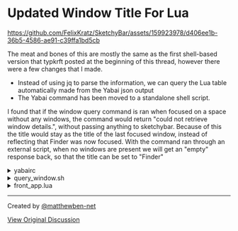 # Updated Window Title For Lua
 

https://github.com/FelixKratz/SketchyBar/assets/159923978/d406ee1b-36b5-4586-ae91-c39ffa1bd5cb


The meat and bones of this are mostly the same as the first shell-based version that typkrft posted at the beginning of this thread, however there were a few changes that I made.
* Instead of using jq to parse the information, we can query the Lua table automatically made from the Yabai json output
* The Yabai command has been moved to a standalone shell script.

I found that if the window query command is ran when focused on a space without any windows, the command would return "could not retrieve window details.", without passing anything to sketchybar. Because of this the title would stay as the title of the last focused window, instead of reflecting that Finder was now focused. With the command ran through an external script, when no windows are present we will get an "empty"  response back, so that the title can be set to "Finder" 

<details>
<summary>yabairc</summary>

``` sh
# S K E T C H Y B A R  E V E N T S
yabai -m signal --add event=window_focused action="sketchybar --trigger window_focus &> /dev/null"
yabai -m signal --add event=window_title_changed action="sketchybar --trigger title_change &> /dev/null"
```
</details>

<details>
<summary>query_window.sh</summary>
This should be saved to a place that sketchybar can find. I have it saved in my `~/.scripts/` directory.

``` sh
#!/bin/sh

# Query yabai for window info
yabai_output=$(yabai -m query --windows --window)

# Check if the output is empty
if [ -z "$yabai_output" ]; then
  # Output is empty, print "empty" to indicate no windows
  echo "empty"
else
  # Output is not empty, print the yabai output
  echo "$yabai_output"
fi
```
</details>

<details>
<summary>front_app.lua</summary>
The title is limited to 50 characters as before, and will be followed by ellipses if it is any longer. I also added the app icon with a short grow/shrink animation when it changes, like how it was with felix' old shell-based config. I've had to use sleep to give the first part of the animation enough time to complete, as if both animations were executed one after another they wouldn't do anything. Not too sure if that's working as intended or if it should be handled in a different manner.

``` lua
local colors = require("colors")
local settings = require("settings")

-- Events that get pushed by yabai
sbar.add("event", "window_focus")
sbar.add("event", "title_change")

local front_app = sbar.add("item", "front_app", {
  position = "left",
  display = "active",
  icon = {
    background = {
      drawing = true,
      image = {
        border_width = 1,
        border_color = colors.bg1,
      }
    },
  },
  label = {
    font = {
      style = settings.font.style_map["Black"],
      size = 12.0,
    },
  },
  updates = true,
})

local function set_window_title()
  -- Offloading the "yabai -m query --windows --window" script to an external shell script so that we can determine whether the space has no windows
  sbar.exec("~/.scripts/sketchybar/query_window.sh", function(result)
    if result ~= "empty" and type(result) == "table" and result.title then
      local window_title = result.title
      if #window_title > 50 then
        window_title = window_title:sub(1, 50) .. "..."
      end
      front_app:set({ label = { string = window_title } })
    else
      -- Set title to Finder, as empty spaces will not return a window title
      front_app:set({ label = { string = "Finder" } })
    end
  end)
end

-- Animate app icon back to 1.0
local function end_bounce_animation()
  sbar.animate("tanh", 15, function()
    front_app:set({
      icon = {
        background = {
          image = { scale = 1.0 },
	}
      }
    })
  end)
end

-- Make app icon slightly bigger before returning back to regular size
local function start_bounce_animation()
  sbar.animate("tanh", 15, function()
    front_app:set({
      icon = {
        background = {
          image = { scale = 1.2 },
	}
      }
    })
  end)
  -- Short delay so that full animation can occur
  sbar.exec("sleep 0.25 && echo 'finishing bounce'", end_bounce_animation) 
end

front_app:subscribe("front_app_switched", function(env)
  front_app:set({
    icon = { background = { image = "app." .. env.INFO } }
  })
  set_window_title()
  start_bounce_animation()
end)

front_app:subscribe("space_change", function()
  set_window_title()
  start_bounce_animation()
end)

front_app:subscribe("window_focus", function()
  set_window_title()
  start_bounce_animation()
end)

front_app:subscribe("title_change", function()
  set_window_title()
end)

front_app:subscribe("mouse.clicked", function(env)
  sbar.trigger("swap_menus_and_spaces")
end)
```
</details>


---

Created by [@matthewben-net](https://github.com/matthewben-net)

[View Original Discussion](https://github.com/FelixKratz/SketchyBar/discussions/12#discussioncomment-9599450)
